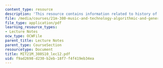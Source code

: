 ```yaml
---
content_type: resource
description: 'This resource contains information related to history of Iannis Xenakis.  '
file: /media/courses/21m-380-music-and-technology-algorithmic-and-generative-music-spring-2010/f9ad2698d230b2eb18f7f4f419eb34ea_MIT21M_380S10_lec12.pdf
file_type: application/pdf
learning_resource_types:
- Lecture Notes
ocw_type: OCWFile
parent_title: Lecture Notes
parent_type: CourseSection
resourcetype: Document
title: MIT21M_380S10_lec12.pdf
uid: f9ad2698-d230-b2eb-18f7-f4f419eb34ea
---
```

